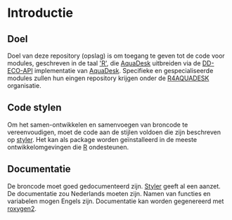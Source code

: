 # Introductie
## Doel
Doel van deze repository (opslag) is om toegang te geven tot de code voor modules, geschreven in de taal ['R'](https://www.r-project.org/), die [AquaDesk](https://www.ecosys.nl/aquadesk/) uitbreiden via de [DD-ECO-API](https://ddeco-test.aquadesk.nl/) implementatie van [AquaDesk](https://www.ecosys.nl/aquadesk/).
Specifieke en gespecialiseerde modules zullen hun eingen repository krijgen onder de [R4AQUADESK](https://github.com/R4AQUADESK) organisatie.

## Code stylen
Om het samen-ontwikkelen en samenvoegen van broncode te vereenvoudigen, moet de code aan de stijlen voldoen die zijn beschreven op [styler](https://www.rdocumentation.org/packages/styler/versions/1.3.2). Het kan als package worden geïnstalleerd in de meeste ontwikkelomgevingen die [R](https://www.r-project.org/) ondesteunen.

## Documentatie
De broncode moet goed gedocumenteerd zijn. [Styler](https://www.rdocumentation.org/packages/styler/versions/1.3.2) geeft al een aanzet. De documentatie zou Nederlands moeten zijn. 
Namen van functies en variabelen mogen Engels zijn.
Documentatie kan worden gegenereerd met [roxygen2](https://cran.r-project.org/web/packages/roxygen2/vignettes/roxygen2.html).


